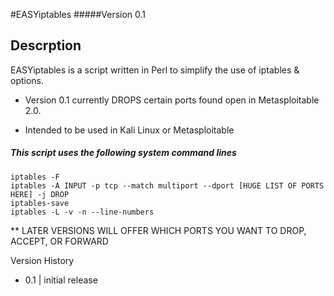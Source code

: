 #EASYiptables 
#####Version 0.1

Descrption
----------
EASYiptables is a script written in Perl to simplify the use of iptables & options.

* Version 0.1 currently DROPS certain ports found open in Metasploitable 2.0.

- Intended to be used in Kali Linux or Metasploitable

##### This script uses the following system command lines
```
iptables -F
iptables -A INPUT -p tcp --match multiport --dport [HUGE LIST OF PORTS HERE] -j DROP
iptables-save
iptables -L -v -n --line-numbers

```

** LATER VERSIONS WILL OFFER WHICH PORTS YOU WANT TO DROP, ACCEPT, OR FORWARD


Version History

- 0.1 | initial release
